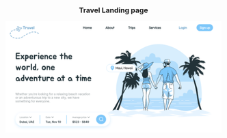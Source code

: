<div align="center">
  <h3 align="center" >
<span>Travel Landing page</span>
  </h3>
  <img src='/assets/readme/travel.png'>
</div>
